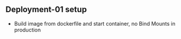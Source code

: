 ## Deployment-01 setup
- Build image from dockerfile and start container, no Bind Mounts in production
